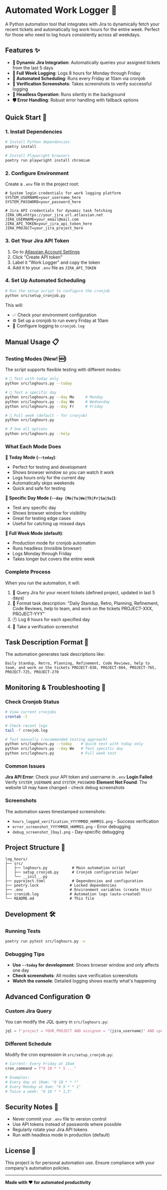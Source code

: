 # Automated Work Logger 🤖

A Python automation tool that integrates with Jira to dynamically fetch your recent tickets and automatically log work hours for the entire week. Perfect for those who need to log hours consistently across all weekdays.

## Features ✨

- **🎯 Dynamic Jira Integration**: Automatically queries your assigned tickets from the last 5 days
- **📅 Full Week Logging**: Logs 8 hours for Monday through Friday
- **🤖 Automated Scheduling**: Runs every Friday at 10am via cronjob
- **📸 Verification Screenshots**: Takes screenshots to verify successful logging
- **🔄 Headless Operation**: Runs silently in the background
- **🛡️ Error Handling**: Robust error handling with fallback options

## Quick Start 🚀

### 1. Install Dependencies

```bash
# Install Python dependencies
poetry install

# Install Playwright browsers
poetry run playwright install chromium
```

### 2. Configure Environment

Create a `.env` file in the project root:

```env
# System login credentials for work logging platform
SYSTEM_USERNAME=your_username_here
SYSTEM_PASSWORD=your_password_here

# Jira API credentials for dynamic task fetching
JIRA_URL=https://your_jira_url.atlassian.net
JIRA_USERNAME=your_email@mail.com
JIRA_API_TOKEN=your_jira_api_token_here
JIRA_PROJECT=your_jira_project_here
```

### 3. Get Your Jira API Token

1. Go to [Atlassian Account Settings](https://id.atlassian.com/manage-profile/security/api-tokens)
2. Click "Create API token"
3. Label it "Work Logger" and copy the token
4. Add it to your `.env` file as `JIRA_API_TOKEN`

### 4. Set Up Automated Scheduling

```bash
# Run the setup script to configure the cronjob
python src/setup_cronjob.py
```

This will:
- ✅ Check your environment configuration
- ⚙️ Set up a cronjob to run every Friday at 10am
- 📁 Configure logging to `cronjob.log`

## Manual Usage 📋

### Testing Modes (New! 🆕)

The script supports flexible testing with different modes:

```bash
# 🧪 Test with today only
python src/loghours.py --today

# 🎯 Test a specific day
python src/loghours.py --day Mo     # Monday
python src/loghours.py --day We     # Wednesday  
python src/loghours.py --day Fr     # Friday

# 📅 Full week (default - for cronjob)
python src/loghours.py

# ❓ See all options
python src/loghours.py --help
```

### What Each Mode Does

**🧪 Today Mode (`--today`)**:
- Perfect for testing and development
- Shows browser window so you can watch it work
- Logs hours only for the current day
- Automatically skips weekends
- Quick and safe for testing

**🎯 Specific Day Mode (`--day [Mo|Tu|We|Th|Fr|Sa|Su]`)**:
- Test any specific day
- Shows browser window for visibility
- Great for testing edge cases
- Useful for catching up missed days

**📅 Full Week Mode (default)**:
- Production mode for cronjob automation
- Runs headless (invisible browser)
- Logs Monday through Friday
- Takes longer but covers the entire week

### Complete Process

When you run the automation, it will:
1. 📡 Query Jira for your recent tickets (defined project, updated in last 5 days)
2. 📝 Format task description: "Daily Standup, Retro, Planning, Refinement, Code Reviews, help to team, and work on the tickets PROJECT-XXX, PROJECT-YYY"
3. 🕐 Log 8 hours for each specified day
4. 📸 Take a verification screenshot

## Task Description Format 📝

The automation generates task descriptions like:

```
Daily Standup, Retro, Planning, Refinement, Code Reviews, help to team, and work on the tickets PROJECT-830, PROJECT-804, PROJECT-765, PROJECT-725, PROJECT-270
```

## Monitoring & Troubleshooting 🔧

### Check Cronjob Status
```bash
# View current cronjobs
crontab -l

# Check recent logs
tail -f cronjob.log

# Test manually (recommended testing approach)
python src/loghours.py --today    # Quick test with today only
python src/loghours.py --day We   # Test specific day
python src/loghours.py            # Full week test
```

### Common Issues

**Jira API Error**: Check your API token and username in `.env`
**Login Failed**: Verify `SYSTEM_USERNAME` and `SYSTEM_PASSWORD`
**Element Not Found**: The website UI may have changed - check debug screenshots

### Screenshots

The automation saves timestamped screenshots:
- `hours_logged_verification_YYYYMMDD_HHMMSS.png` - Success verification
- `error_screenshot_YYYYMMDD_HHMMSS.png` - Error debugging
- `debug_screenshot_[Day].png` - Day-specific debugging

## Project Structure 📁

```
log_hours/
├── src/
│   ├── loghours.py           # Main automation script
│   ├── setup_cronjob.py      # Cronjob configuration helper
│   └── __init__.py
├── pyproject.toml            # Dependencies and configuration
├── poetry.lock              # Locked dependencies
├── .env                     # Environment variables (create this)
├── cronjob.log              # Automation logs (auto-created)
└── README.md                # This file
```

## Development 🛠️

### Running Tests
```bash
poetry run pytest src/loghours.py -v
```

### Debugging Tips
- **Use `--today` for development**: Shows browser window and only affects one day
- **Check screenshots**: All modes save verification screenshots
- **Watch the console**: Detailed logging shows exactly what's happening

## Advanced Configuration ⚙️

### Custom Jira Query
You can modify the JQL query in `src/loghours.py`:
```python
jql = f'project = YOUR_PROJECT AND assignee = "{jira_username}" AND updated >= -5d'
```

### Different Schedule
Modify the cron expression in `src/setup_cronjob.py`:
```python
# Current: Every Friday at 10am
cron_command = f"0 10 * * 5 ..."

# Examples:
# Every day at 10am: "0 10 * * *"
# Every Monday at 9am: "0 9 * * 1"
# Twice a week: "0 10 * * 1,5"
```

## Security Notes 🔐

- Never commit your `.env` file to version control
- Use API tokens instead of passwords where possible
- Regularly rotate your Jira API tokens
- Run with headless mode in production (default)

## License 📄

This project is for personal automation use. Ensure compliance with your company's automation policies.

---

**Made with ❤️ for automated productivity** 